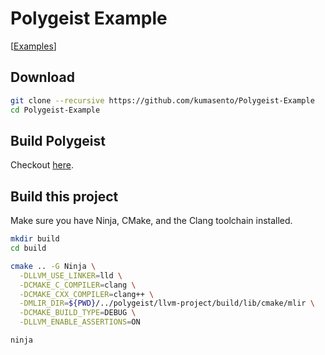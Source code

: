 # Polygeist Example

[[Examples](example)]

## Download

```sh
git clone --recursive https://github.com/kumasento/Polygeist-Example
cd Polygeist-Example
```

## Build Polygeist

Checkout [here](https://github.com/wsmoses/Polygeist).


## Build this project

Make sure you have Ninja, CMake, and the Clang toolchain installed.

```sh
mkdir build
cd build

cmake .. -G Ninja \
  -DLLVM_USE_LINKER=lld \
  -DCMAKE_C_COMPILER=clang \
  -DCMAKE_CXX_COMPILER=clang++ \
  -DMLIR_DIR=${PWD}/../polygeist/llvm-project/build/lib/cmake/mlir \
  -DCMAKE_BUILD_TYPE=DEBUG \
  -DLLVM_ENABLE_ASSERTIONS=ON

ninja
```

